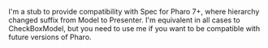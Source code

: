 I'm a stub to provide compatibility with Spec for Pharo 7+, where hierarchy changed suffix from Model to Presenter. 
I'm equivalent in all cases to CheckBoxModel, but you need to use me if you want to be compatible with future versions of Pharo.